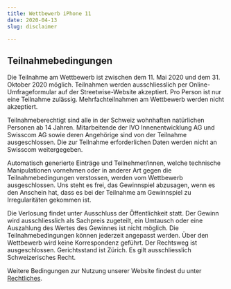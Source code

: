 ```yaml
---
title: Wettbewerb iPhone 11
date: 2020-04-13
slug: disclaimer

---
```

## Teilnahmebedingungen

Die Teilnahme am Wettbewerb ist zwischen dem 11. Mai 2020 und dem 31. Oktober 2020 möglich. Teilnahmen werden ausschliesslich per Online-Umfrageformular auf der Streetwise-Website akzeptiert. Pro Person ist nur eine Teilnahme zulässig. Mehrfachteilnahmen am Wettbewerb werden nicht akzeptiert.

Teilnahmeberechtigt sind alle in der Schweiz wohnhaften natürlichen Personen ab 14 Jahren. Mitarbeitende der IVO Innenentwicklung AG und Swisscom AG sowie deren Angehörige sind von der Teilnahme ausgeschlossen. Die zur Teilnahme erforderlichen Daten werden nicht an Swisscom weitergegeben.

Automatisch generierte Einträge und Teilnehmer/innen, welche technische Manipulationen vornehmen oder in anderer Art gegen die Teilnahmebedingungen verstossen, werden vom Wettbewerb ausgeschlossen. Uns steht es frei, das Gewinnspiel abzusagen, wenn es den Anschein hat, dass es bei der Teilnahme am Gewinnspiel zu Irregularitäten gekommen ist.

Die Verlosung findet unter Ausschluss der Öffentlichkeit statt. ​Der Gewinn wird ausschliesslich als Sachpreis zugeteilt, ein Umtausch oder eine Auszahlung des Wertes des Gewinnes ist nicht möglich. Die Teilnahmebedingungen können jederzeit angepasst werden. Über den Wettbewerb wird keine Korrespondenz geführt. Der Rechtsweg ist ausgeschlossen. Gerichtsstand ist Zürich. Es gilt ausschliesslich Schweizerisches Recht.

Weitere Bedingungen zur Nutzung unserer Website findest du unter [Rechtliches](legal).